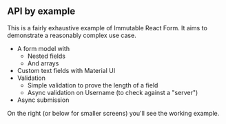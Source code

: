 ## API by example

This is a fairly exhaustive example of Immutable React Form. It aims to demonstrate a reasonably complex use case.

- A form model with
    - Nested fields
    - And arrays
- Custom text fields with Material UI
- Validation
    - Simple validation to prove the length of a field
    - Async validation on Username (to check against a "server")
- Async submission

On the right (or below for smaller screens) you'll see the working example.
